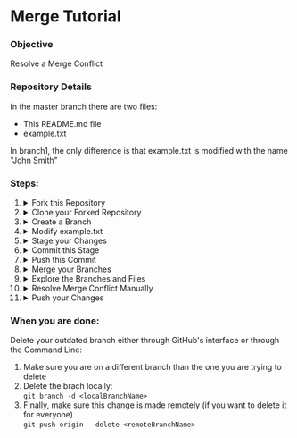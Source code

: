 # Merge Tutorial

### Objective
Resolve a Merge Conflict

### Repository Details
In the master branch there are two files:
- This README.md file
- example.txt 

In branch1, the only difference is that example.txt is modified with the name "John Smith"



### Steps:
<ol>
  
  <li>
<details>
  <summary>Fork this Repository</summary>
<br /> <img src="https://i.ibb.co/kQ242r6/Screen-Shot-2020-10-23-at-1-43-09-PM.png" alt="forkRepo" />
Now go to your profile and copy the url to your forked repository.
</details>
  </li>
  
  <li>
<details>
  <summary>Clone your Forked Repository</summary> 

Create a directory, `cd` into it, then clone your ***Forked repository*** (NOT THE MAIN ONE) and `cd` into that. Do a `dir` (windows) or `ls` (mac, bash, linux) and make sure you see both files listed (example.txt and README.md). <br />
If you don't see the files, you're most likley in the wrong directory! You can use `pwd` to check your current path
</details>
  </li> 
   <li>
<details>
  <summary>Create a Branch</summary>
  
Remember to use proper naming conventions! <br />
You can either use `git branch <NAME OF BRANCH>` or `git checkout -b <NAME OF BRANCH>` <br />
If you use the first one, you'll also have to checkout with `git checkout <NAME OF BRANCH>` <br />
You can check what branch you're on by doing a `git branch`
</details>
  </li>
  <li>
<details>
  <summary>Modify example.txt</summary>
  
Modify example.txt by opening the file in a text editor or through the command line (nano, vim etc). Add your name after the arrow.
</details>
  </li>
    <li>
<details>
  <summary>Stage your Changes</summary>
  
Once you have saved your file, stage your work / file with any of the following commands:
<ul>
  
  <li>
  
  `git add .`
</li>
  <li>
  
  `git add -a` or `git add -A`</li>
  <li>
  
  `git add <FILE NAME>`</li>  
</ul>
 If you would like, you can check the status of your workflow and changes with `git status` before and after you stage your work.  
</details>
  </li>
    <li>
<details>
  <summary>Commit this Stage</summary>
  
`git commit -m "YOUR MESSAGE HERE"`
Make sure you use proper message conventions!
</details>
  </li>
   <li>
<details>
  <summary>Push this Commit</summary>
  
Since this is a new branch you may have to `set--upstream`.Try to `git push` and see if it's successful, otherwise follow the directions in the output.
</details>
  </li>
  <li>
<details>
  <summary>Merge your Branches</summary>
  
Switch to branch1 with `git checkout branch1`, then merge the branch you created using `git merge <yourBranchName>` You should see a merge conflict alert like so.
<br /> <img src="https://i.ibb.co/DbbwPt7/Screen-Shot-2020-10-23-at-1-14-35-PM.png" alt="mergeConflict" />
</details>
  </li>
  <li>
<details>
  <summary>Explore the Branches and Files</summary>
  
Take a moment to read through the output and re-open the file. What does it look like? You should see something like this:
<br /> <img src="https://i.ibb.co/RbJs9Yg/Screen-Shot-2020-10-23-at-1-16-58-PM.png" alt="mergeConflictOutput" />
</details>
  </li>
  <li>
<details>
  <summary>Resolve Merge Conflict Manually</summary>
  
Fix the merge conflict manually by removing the "John Smith" line and keeping yours. Once again, this can be done through a text editor or through the command line.
<br /> <img src="https://i.ibb.co/d0dtFTM/Screen-Shot-2020-10-23-at-1-17-23-PM.png" alt="fixedMergeConflict" />
</details>
  </li>
  <li>
<details>
  <summary>Push your Changes</summary>
  
Now that you have (or at least you think you have) resolved the merge conflict, let's try adding, commiting and pushing the commit. If everything works, then you have successfully fixed the merge conflict! 
</details>
  </li>
</ol>


### When you are done:
Delete your outdated branch either through GitHub's interface or through the Command Line:
1. Make sure you are on a different branch than the one you are trying to delete
2. Delete the brach locally: 
<br />  `git branch -d <localBranchName>`
3. Finally, make sure this change is made remotely (if you want to delete it for everyone)
<br /> `git push origin --delete <remoteBranchName>`
